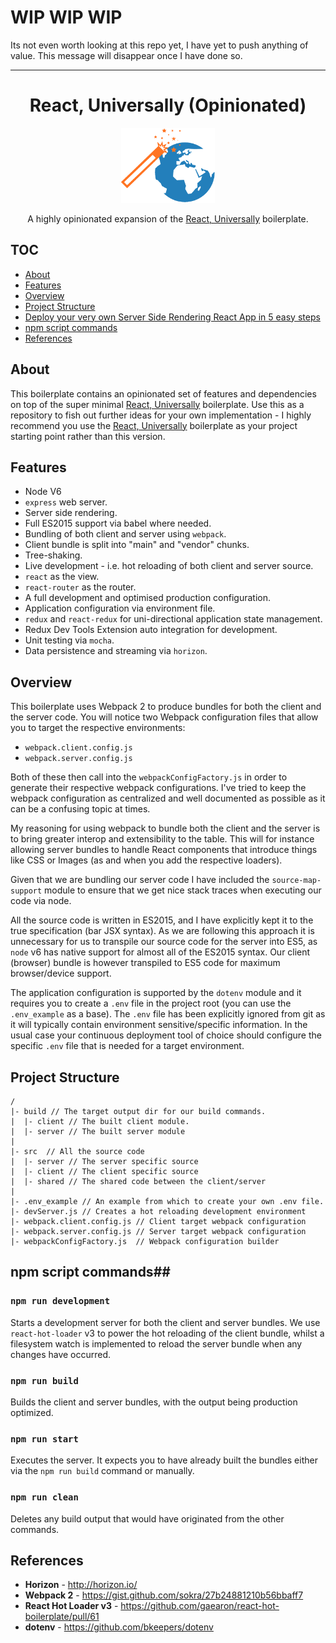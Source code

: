 # WIP WIP WIP

Its not even worth looking at this repo yet, I have yet to push anything of value.  This message will disappear once I have done so.

---

<p align='center'>
  <h1 align='center'>React, Universally (Opinionated)</h1>
  <p align='center'><img width='150' src='https://raw.githubusercontent.com/ctrlplusb/assets/master/logos/react-universally.png' /></p>
  <p align='center'>A highly opinionated expansion of the <a href="https://github.com/ctrlplusb/react-universally">React, Universally</a> boilerplate.</p>
</p>

## TOC

 - [About](https://github.com/ctrlplusb/react-universally#about)
 - [Features](https://github.com/ctrlplusb/react-universally#features)
 - [Overview](https://github.com/ctrlplusb/react-universally#overview)
 - [Project Structure](https://github.com/ctrlplusb/react-universally#project-structure)
 - [Deploy your very own Server Side Rendering React App in 5 easy steps](https://github.com/ctrlplusb/react-universally#deploy-your-very-own-server-side-rendering-react-app-in-5-easy-steps)
 - [npm script commands](https://github.com/ctrlplusb/react-universally#npm-script-commands)
 - [References](https://github.com/ctrlplusb/react-universally#references)

## About

This boilerplate contains an opinionated set of features and dependencies on top of the super minimal [React, Universally](https://github.com/ctrlplusb/react-universally) boilerplate.  Use this as a repository to fish out further ideas for your own implementation - I highly recommend you use the [React, Universally](https://github.com/ctrlplusb/react-universally) boilerplate as your project starting point rather than this version.

## Features

  - Node V6
  - `express` web server.
  - Server side rendering.
  - Full ES2015 support via babel where needed.
  - Bundling of both client and server using `webpack`.
  - Client bundle is split into "main" and "vendor" chunks.
  - Tree-shaking. 
  - Live development - i.e. hot reloading of both client and server source.
  - `react` as the view.
  - `react-router` as the router.
  - A full development and optimised production configuration.
  - Application configuration via environment file.
  - `redux` and `react-redux` for uni-directional application state management.
  - Redux Dev Tools Extension auto integration for development.
  - Unit testing via `mocha`.
  - Data persistence and streaming via `horizon`.

## Overview

This boilerplate uses Webpack 2 to produce bundles for both the client and the
server code.  You will notice two Webpack configuration files that allow you to target the respective environments:

   - `webpack.client.config.js`
   - `webpack.server.config.js`

Both of these then call into the `webpackConfigFactory.js` in order to generate their respective webpack configurations.  I've tried to keep the webpack configuration as centralized and well documented as possible as it can be a confusing topic at times.

My reasoning for using webpack to bundle both the client and the server is to bring greater interop and extensibility to the table.  This will for instance allowing server bundles to handle React components that introduce things like CSS or Images (as and when you add the respective loaders).

Given that we are bundling our server code I have included the `source-map-support` module to ensure that we get nice stack traces when executing our code via node.

All the source code is written in ES2015, and I have explicitly kept it to the true specification (bar JSX syntax).  As we are following this approach it is unnecessary for us to transpile our source code for the server into ES5, as `node` v6 has native support for almost all of the ES2015 syntax.  Our client (browser) bundle is however transpiled to ES5 code for maximum browser/device support.

The application configuration is supported by the `dotenv` module and it requires you to create a `.env` file in the project root (you can use the `.env_example` as a base).  The `.env` file has been explicitly ignored from git as it will typically contain environment sensitive/specific information.  In the usual case your continuous deployment tool of choice should configure the specific `.env` file that is needed for a target environment.

## Project Structure

```
/
|- build // The target output dir for our build commands.
|  |- client // The built client module.
|  |- server // The built server module
|
|- src  // All the source code
|  |- server // The server specific source
|  |- client // The client specific source
|  |- shared // The shared code between the client/server
|
|- .env_example // An example from which to create your own .env file.  
|- devServer.js // Creates a hot reloading development environment
|- webpack.client.config.js // Client target webpack configuration
|- webpack.server.config.js // Server target webpack configuration
|- webpackConfigFactory.js  // Webpack configuration builder
```  

## npm script commands##

### `npm run development`

Starts a development server for both the client and server bundles.  We use `react-hot-loader` v3 to power the hot reloading of the client bundle, whilst a filesystem watch is implemented to reload the server bundle when any changes have occurred.

### `npm run build`

Builds the client and server bundles, with the output being production optimized.

### `npm run start`

Executes the server.  It expects you to have already built the bundles either via the `npm run build` command or manually.

### `npm run clean`

Deletes any build output that would have originated from the other commands.

## References ##

  - __Horizon__ - http://horizon.io/
  - __Webpack 2__ - https://gist.github.com/sokra/27b24881210b56bbaff7
  - __React Hot Loader v3__ - https://github.com/gaearon/react-hot-boilerplate/pull/61
  - __dotenv__ - https://github.com/bkeepers/dotenv
